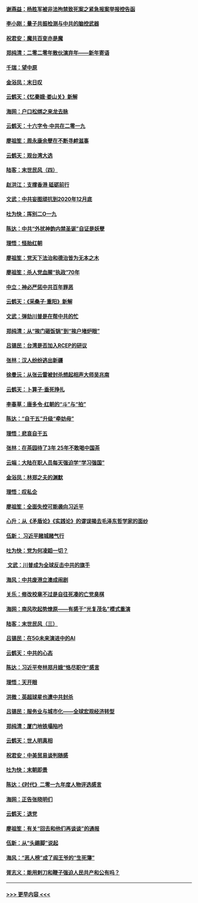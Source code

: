 #### [谢燕益：杨胜军被非法拘禁致死案之紧急报案举报控告函](../pages/nsc993/n11756134.md?t=01010344) 
#### [李小刚：量子共振检测与中共的脑控武器](../pages/nsc993/n11754518.md?t=01010344) 
#### [祝君安：魔共百变亦是魔](../pages/nsc993/n11754469.md?t=01010344) 
#### [郑纯清：二零二零年散伙演弃年——新年寄语](../pages/nsc993/n11754195.md?t=01010344) 
#### [千瑞：望中原](../pages/nsc993/n11754159.md?t=01010344) 
#### [金浴凤：末日叹](../pages/nsc993/n11752359.md?t=01010344) 
#### [云鹤天：《忆秦娥‧娄山关》新解](../pages/nsc993/n11752348.md?t=01010344) 
#### [海网：户口松绑之来龙去脉](../pages/nsc993/n11752328.md?t=01010344) 
#### [云鹤天：十六字令‧中共在二零一九](../pages/nsc993/n11752305.md?t=01010344) 
#### [廖祖笙：周永康余孽在不断寻衅滋事](../pages/nsc993/n11751013.md?t=01010344) 
#### [云鹤天：观台湾大选](../pages/nsc993/n11751007.md?t=01010344) 
#### [陆客：末世民风（四）](../pages/nsc993/n11749203.md?t=01010344) 
#### [赵洪江：支撑香港 砥砺前行](../pages/nsc993/n11748482.md?t=01010344) 
#### [文武：中共妄图顽抗到2020年12月底](../pages/nsc993/n11748446.md?t=01010344) 
#### [吐为快：挥别二O一九](../pages/nsc993/n11748411.md?t=01010344) 
#### [陈达：中共“外扰神韵内禁圣诞”自证是妖孽](../pages/nsc993/n11748226.md?t=01010344) 
#### [理悟：怪胎红朝](../pages/nsc993/n11748206.md?t=01010344) 
#### [廖祖笙：党天下法治和德治皆为无本之木](../pages/nsc993/n11748135.md?t=01010344) 
#### [廖祖笙：杀人党血腥“执政”70年](../pages/nsc993/n11745144.md?t=01010344) 
#### [中立：神必严惩中共百年罪恶](../pages/nsc993/n11744970.md?t=01010344) 
#### [云鹤天：《采桑子‧重阳》新解](../pages/nsc993/n11744948.md?t=01010344) 
#### [文武：弹劾川普是在帮中共的忙](../pages/nsc993/n11744758.md?t=01010344) 
#### [郑纯清：从“挨门砸饭锅”到“挨户堵炉眼”](../pages/nsc993/n11744745.md?t=01010344) 
#### [吕锡民：台湾是否加入RCEP的研议](../pages/nsc993/n11744701.md?t=01010344) 
#### [张林：汉人纷纷逃出新疆](../pages/nsc993/n11743530.md?t=01010344) 
#### [徐曼沅：从张云雷被封杀想起相声大师吴兆南](../pages/nsc993/n11741816.md?t=01010344) 
#### [云鹤天：卜算子‧垂死挣扎](../pages/nsc993/n11739956.md?t=01010344) 
#### [李春草：唐多令‧红朝的“斗”与“拍”](../pages/nsc993/n11739830.md?t=01010344) 
#### [陈达：“自干五”升级“牵妨母”](../pages/nsc993/n11739724.md?t=01010344) 
#### [理悟：悲哀自干五](../pages/nsc993/n11739547.md?t=01010344) 
#### [张林：在茶园待了3年 25年不敢喝中国茶](../pages/nsc993/n11739240.md?t=01010344) 
#### [云端：大陆在职人员每天强迫学“学习强国”](../pages/nsc993/n11738735.md?t=01010344) 
#### [金浴凤：林郑之夫的渊默](../pages/nsc993/n11737735.md?t=01010344) 
#### [理悟：叹私企](../pages/nsc993/n11737715.md?t=01010344) 
#### [廖祖笙：全面失控可能袭向习近平](../pages/nsc993/n11737704.md?t=01010344) 
#### [心升：从《矛盾论》《实践论》的谬误揭去毛泽东哲学家的面纱](../pages/nsc993/n11736962.md?t=01010344) 
#### [伍新： 习近平赌城赌气行](../pages/nsc993/n11736929.md?t=01010344) 
#### [吐为快：党为何凌蹈一切？](../pages/nsc993/n11736915.md?t=01010344) 
#### [ 文武：川普成为全球反击中共的旗手](../pages/nsc993/n11736882.md?t=01010344) 
#### [海风：中共废港立澳成闹剧](../pages/nsc993/n11735857.md?t=01010344) 
#### [关乐：修改校章不过是自往死凑的亡党臭棋](../pages/nsc993/n11735097.md?t=01010344) 
#### [海网：南风吹起势燎原——有感于“光复茂名”模式重演](../pages/nsc993/n11732308.md?t=01010344) 
#### [陆客：末世民风（三）](../pages/nsc993/n11732211.md?t=01010344) 
#### [吕锡民：在5G未来演进中的AI](../pages/nsc993/n11730010.md?t=01010344) 
#### [云鹤天：中共的心态](../pages/nsc993/n11729906.md?t=01010344) 
#### [陈达：习近平夸林郑月娥“恪尽职守”感言](../pages/nsc993/n11729881.md?t=01010344) 
#### [理悟：天开眼](../pages/nsc993/n11729699.md?t=01010344) 
#### [洪微：英超球星也遭中共封杀](../pages/nsc993/n11727243.md?t=01010344) 
#### [吕锡民：服务业与城市化——全球宏观经济转型](../pages/nsc993/n11725845.md?t=01010344) 
#### [郑纯清：厦门地铁塌陷吟](../pages/nsc993/n11725813.md?t=01010344) 
#### [云鹤天：世人明真相](../pages/nsc993/n11725621.md?t=01010344) 
#### [祝君安：中美贸易谈判随感](../pages/nsc993/n11725609.md?t=01010344) 
#### [吐为快：末朝即景](../pages/nsc993/n11723365.md?t=01010344) 
#### [陈达：《时代》二零一九年度人物评选感言](../pages/nsc993/n11723337.md?t=01010344) 
#### [海网：正告张晓明们](../pages/nsc993/n11723228.md?t=01010344) 
#### [云鹤天：退党](../pages/nsc993/n11723056.md?t=01010344) 
#### [廖祖笙：有关“回去和他们再谈谈”的通报](../pages/nsc993/n11722442.md?t=01010344) 
#### [伍新：从“头踢脚”说起](../pages/nsc993/n11722429.md?t=01010344) 
#### [海风：“恶人榜”成了阎王爷的“生死簿”](../pages/nsc993/n11722272.md?t=01010344) 
#### [胥志义：能用剌刀和鞭子强迫人民共产和公有吗？](../pages/nsc993/n11720569.md?t=01010344) 

----
#### [ >>> 更早内容 <<< ](../indexes/nsc993-earlier.md)
